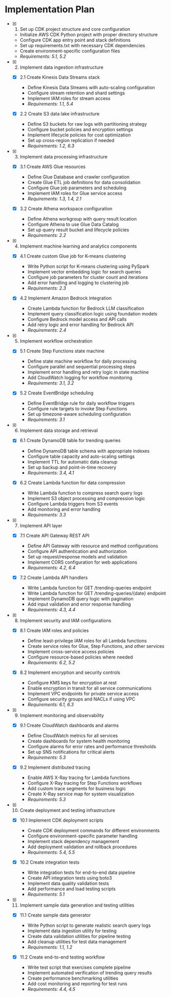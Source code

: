 # Implementation Plan

- [x] 1. Set up CDK project structure and core configuration



  - Initialize AWS CDK Python project with proper directory structure
  - Configure CDK app entry point and stack definitions
  - Set up requirements.txt with necessary CDK dependencies
  - Create environment-specific configuration files
  - _Requirements: 5.1, 5.2_

- [x] 2. Implement data ingestion infrastructure





  - [x] 2.1 Create Kinesis Data Streams stack


    - Define Kinesis Data Streams with auto-scaling configuration
    - Configure stream retention and shard settings
    - Implement IAM roles for stream access
    - _Requirements: 1.1, 5.4_
  
  - [x] 2.2 Create S3 data lake infrastructure


    - Define S3 buckets for raw logs with partitioning strategy
    - Configure bucket policies and encryption settings
    - Implement lifecycle policies for cost optimization
    - Set up cross-region replication if needed
    - _Requirements: 1.2, 6.3_

- [x] 3. Implement data processing infrastructure





  - [x] 3.1 Create AWS Glue resources


    - Define Glue Database and crawler configuration
    - Create Glue ETL job definitions for data consolidation
    - Configure Glue job parameters and scheduling
    - Implement IAM roles for Glue service access
    - _Requirements: 1.3, 1.4, 2.1_
  
  - [x] 3.2 Create Athena workspace configuration


    - Define Athena workgroup with query result location
    - Configure Athena to use Glue Data Catalog
    - Set up query result bucket and lifecycle policies
    - _Requirements: 2.2_

- [x] 4. Implement machine learning and analytics components






  - [x] 4.1 Create custom Glue job for K-means clustering

    - Write Python script for K-means clustering using PySpark
    - Implement vector embedding logic for search queries
    - Configure job parameters for cluster count and iterations
    - Add error handling and logging to clustering job
    - _Requirements: 2.3_
  

  - [x] 4.2 Implement Amazon Bedrock integration

    - Create Lambda function for Bedrock LLM classification
    - Implement query classification logic using foundation models
    - Configure Bedrock model access and API calls
    - Add retry logic and error handling for Bedrock API
    - _Requirements: 2.4_

- [x] 5. Implement workflow orchestration




  - [x] 5.1 Create Step Functions state machine


    - Define state machine workflow for daily processing
    - Configure parallel and sequential processing steps
    - Implement error handling and retry logic in state machine
    - Add CloudWatch logging for workflow monitoring
    - _Requirements: 3.1, 3.2_
  
  - [x] 5.2 Create EventBridge scheduling


    - Define EventBridge rule for daily workflow triggers
    - Configure rule targets to invoke Step Functions
    - Set up timezone-aware scheduling configuration
    - _Requirements: 3.1_

- [x] 6. Implement data storage and retrieval




  - [x] 6.1 Create DynamoDB table for trending queries


    - Define DynamoDB table schema with appropriate indexes
    - Configure table capacity and auto-scaling settings
    - Implement TTL for automatic data cleanup
    - Set up backup and point-in-time recovery
    - _Requirements: 3.4, 4.1_
  

  - [x] 6.2 Create Lambda function for data compression

    - Write Lambda function to compress search query logs
    - Implement S3 object processing and compression logic
    - Configure Lambda triggers from S3 events
    - Add monitoring and error handling
    - _Requirements: 3.3_

- [x] 7. Implement API layer




  - [x] 7.1 Create API Gateway REST API


    - Define API Gateway with resource and method configurations
    - Configure API authentication and authorization
    - Set up request/response models and validation
    - Implement CORS configuration for web applications
    - _Requirements: 4.2, 6.4_
  


  - [x] 7.2 Create Lambda API handlers





    - Write Lambda function for GET /trending-queries endpoint
    - Write Lambda function for GET /trending-queries/{date} endpoint
    - Implement DynamoDB query logic with pagination
    - Add input validation and error response handling
    - _Requirements: 4.3, 4.4_

- [x] 8. Implement security and IAM configurations




  - [x] 8.1 Create IAM roles and policies


    - Define least-privilege IAM roles for all Lambda functions
    - Create service roles for Glue, Step Functions, and other services
    - Implement cross-service access policies
    - Configure resource-based policies where needed
    - _Requirements: 6.2, 5.2_
  

  - [x] 8.2 Implement encryption and security controls

    - Configure KMS keys for encryption at rest
    - Enable encryption in transit for all service communications
    - Implement VPC endpoints for private service access
    - Configure security groups and NACLs if using VPC
    - _Requirements: 6.1, 6.3_

- [x] 9. Implement monitoring and observability



  - [x] 9.1 Create CloudWatch dashboards and alarms


    - Define CloudWatch metrics for all services
    - Create dashboards for system health monitoring
    - Configure alarms for error rates and performance thresholds
    - Set up SNS notifications for critical alerts
    - _Requirements: 5.3_
  

  - [x] 9.2 Implement distributed tracing

    - Enable AWS X-Ray tracing for Lambda functions
    - Configure X-Ray tracing for Step Functions workflows
    - Add custom trace segments for business logic
    - Create X-Ray service map for system visualization
    - _Requirements: 5.3_

- [x] 10. Create deployment and testing infrastructure





  - [x] 10.1 Implement CDK deployment scripts


    - Create CDK deployment commands for different environments
    - Configure environment-specific parameter handling
    - Implement stack dependency management
    - Add deployment validation and rollback procedures
    - _Requirements: 5.4, 5.5_
  

  - [x] 10.2 Create integration tests

    - Write integration tests for end-to-end data pipeline
    - Create API integration tests using boto3
    - Implement data quality validation tests
    - Add performance and load testing scripts
    - _Requirements: 5.1_

- [x] 11. Implement sample data generation and testing utilities






  - [x] 11.1 Create sample data generator

    - Write Python script to generate realistic search query logs
    - Implement data ingestion utility for testing
    - Create data validation utilities for pipeline testing
    - Add cleanup utilities for test data management
    - _Requirements: 1.1, 1.2_
  

  - [x] 11.2 Create end-to-end testing workflow

    - Write test script that exercises complete pipeline
    - Implement automated verification of trending query results
    - Create performance benchmarking utilities
    - Add cost monitoring and reporting for test runs
    - _Requirements: 4.4, 4.5_